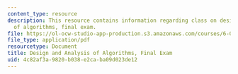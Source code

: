 ```yaml
---
content_type: resource
description: This resource contains information regarding class on design and analysis
  of algorithms, final exam.
file: https://ol-ocw-studio-app-production.s3.amazonaws.com/courses/6-046j-design-and-analysis-of-algorithms-spring-2015/4c82af3a9820b038e2caba09d023de12_MIT6_046JS15_final.pdf
file_type: application/pdf
resourcetype: Document
title: Design and Analysis of Algorithms, Final Exam
uid: 4c82af3a-9820-b038-e2ca-ba09d023de12
---
```

